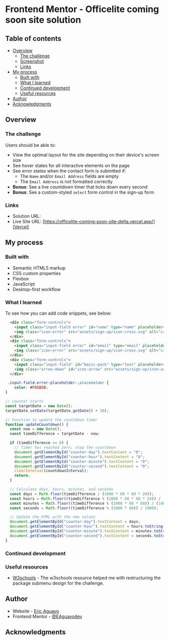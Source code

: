 # Frontend Mentor - Officelite coming soon site solution

## Table of contents

- [Overview](#overview)
  - [The challenge](#the-challenge)
  - [Screenshot](#screenshot)
  - [Links](#links)
- [My process](#my-process)
  - [Built with](#built-with)
  - [What I learned](#what-i-learned)
  - [Continued development](#continued-development)
  - [Useful resources](#useful-resources)
- [Author](#author)
- [Acknowledgments](#acknowledgments)


## Overview

### The challenge

Users should be able to:

- View the optimal layout for the site depending on their device's screen size
- See hover states for all interactive elements on the page
- See error states when the contact form is submitted if:
  - The `Name` and/or `Email Address` fields are empty
  - The `Email Address` is not formatted correctly
- **Bonus**: See a live countdown timer that ticks down every second
- **Bonus**: See a custom-styled `select` form control in the sign-up form

### Links

- Solution URL: [](Github)
- Live Site URL: [https://officelite-coming-soon-site-delta.vercel.app/](Vercel)

## My process

### Built with

- Semantic HTML5 markup
- CSS custom properties
- Flexbox
- JavaScript
- Desktop-first workflow


### What I learned


To see how you can add code snippets, see below:

```html
  <div class="form-controls">
    <input class="input-field error" id="name" type="name" placeholder="Name">
    <img class="icon-error" src="assets/sign-up/icon-cross.svg" alt="cross">
  </div>
  <div class="form-controls">
    <input class="input-field error" id="email" type="email" placeholder="Email Address">
    <img class="icon-error" src="assets/sign-up/icon-cross.svg" alt="cross">
  </div>
  <div class="form-controls">
    <input class="input-field" id="basic-pack" type="text" placeholder="Basic Pack Free">
    <img class="arrow-down" id="icon-arrow" src="assets/sign-up/icon-arrow-down.svg" alt="arrow-down">
  </div>
```
```css
 .input-field.error-placeholder::placeholder {
    color: #F05B5B;
}
```
```js
// counter starts
const targetDate = new Date();
targetDate.setDate(targetDate.getDate() + 30);

// Function to update the countdown timer
function updateCountdown() {
  const now = new Date();
  const timeDifference = targetDate - now;

  if (timeDifference <= 0) {
    // Timer has reached zero; stop the countdown
    document.getElementById("counter-day").textContent = "0";
    document.getElementById("counter-hour").textContent = "0";
    document.getElementById("counter-minute").textContent = "0";
    document.getElementById("counter-second").textContent = "0";
    clearInterval(countdownInterval);
    return;
  }

  // Calculate days, hours, minutes, and seconds
  const days = Math.floor(timeDifference / (1000 * 60 * 60 * 24));
  const hours = Math.floor((timeDifference % (1000 * 60 * 60 * 24)) / (1000 * 60 * 60));
  const minutes = Math.floor((timeDifference % (1000 * 60 * 60)) / (1000 * 60));
  const seconds = Math.floor((timeDifference % (1000 * 60)) / 1000);

  // Update the HTML with the new values
  document.getElementById("counter-day").textContent = days;
  document.getElementById("counter-hour").textContent = hours.toString().padStart(2, '0');
  document.getElementById("counter-minute").textContent = minutes.toString().padStart(2, '0');
  document.getElementById("counter-second").textContent = seconds.toString().padStart(2, '0');
}
```

### Continued development


### Useful resources

- [W3schools](https://www.w3schools.com/howto/howto_js_dropdown.asp) - The w3schools resource helped me with restructuring the package submenu design for the challenge.

## Author

- Website - [Eric Aguayo](https://www.ericaguayo.com)
- Frontend Mentor - [@EAguayodev](https://www.frontendmentor.io/profile/EAguayodev/solutions)

## Acknowledgments
